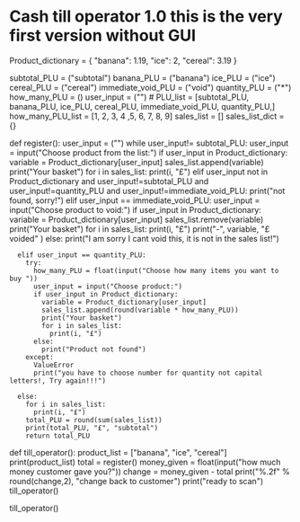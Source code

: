 # Cash till operator 1.0 this is the very first version without GUI

Product_dictionary =	{
  "banana": 1.19,
  "ice": 2,
  "cereal": 3.19
}


subtotal_PLU = ("subtotal")
banana_PLU = ("banana")
ice_PLU = ("ice")
cereal_PLU = ("cereal")
immediate_void_PLU = ("void")
quantity_PLU = ("*")
how_many_PLU = ()
user_input = ("") #
PLU_list = [subtotal_PLU, banana_PLU, ice_PLU, cereal_PLU, immediate_void_PLU, quantity_PLU,]
how_many_PLU_list = [1, 2, 3, 4 ,5, 6, 7, 8, 9]
sales_list = []
sales_list_dict = {}


def register():
    user_input = ("")
    while user_input!= subtotal_PLU:
      user_input = input("Choose product from the list:")
      if user_input in Product_dictionary:
        variable = Product_dictionary[user_input]
        sales_list.append(variable)
        print("Your basket")
        for i in sales_list:
          print(i, "£")
      elif user_input not in Product_dictionary and user_input!=subtotal_PLU and user_input!=quantity_PLU and user_input!=immediate_void_PLU:
          print("not found, sorry!")
      elif user_input == immediate_void_PLU:
        user_input = input("Choose product to void:")
        if user_input in Product_dictionary:
          variable = Product_dictionary[user_input]
          sales_list.remove(variable)
          print("Your basket")
          for i in sales_list:
            print(i, "£")
          print("-", variable, "£ voided" )
        else:
          print("I am sorry I cant void this, it is not in the sales list!")


      elif user_input == quantity_PLU:
        try:
          how_many_PLU = float(input("Choose how many items you want to buy "))
          user_input = input("Choose product:")
          if user_input in Product_dictionary:
            variable = Product_dictionary[user_input]
            sales_list.append(round(variable * how_many_PLU))
            print("Your basket")
            for i in sales_list:
              print(i, "£")
          else:
            print("Product not found")
        except:
          ValueError
          print("you have to choose number for quantity not capital letters!, Try again!!!")

      else:
        for i in sales_list:
          print(i, "£")
        total_PLU = round(sum(sales_list))
        print(total_PLU, "£", "subtotal")
        return total_PLU

def till_operator():
  product_list = ["banana", "ice", "cereal"]
  print(product_list)
  total = register()
  money_given = float(input("how much money customer gave you?"))
  change = money_given - total
  print("%.2f" % round(change,2), "change back to customer")
  print("ready to scan")
  till_operator()


till_operator()
